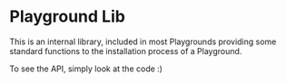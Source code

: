 
# Playground Lib

This is an internal library, included in most Playgrounds providing some
standard functions to the installation process of a Playground.

To see the API, simply look at the code :)
